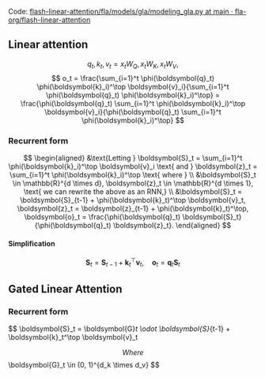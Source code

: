 Code: [flash-linear-attention/fla/models/gla/modeling_gla.py at main · fla-org/flash-linear-attention](https://github.com/fla-org/flash-linear-attention/blob/main/fla/models/gla/modeling_gla.py)
## Linear attention
$$
q_t, k_t, v_t = x_t W_Q, x_t W_K, x_t W_V,
$$
$$
o_t = \frac{\sum_{i=1}^t \phi(\boldsymbol{q}_t) \phi(\boldsymbol{k}_i)^\top \boldsymbol{v}_i}{\sum_{i=1}^t \phi(\boldsymbol{q}_t) \phi(\boldsymbol{k}_i)^\top} = \frac{\phi(\boldsymbol{q}_t) \sum_{i=1}^t \phi(\boldsymbol{k}_i)^\top \boldsymbol{v}_i}{\phi(\boldsymbol{q}_t) \sum_{i=1}^t \phi(\boldsymbol{k}_i)^\top}
$$
### Recurrent form
$$
\begin{aligned}
&\text{Letting } \boldsymbol{S}_t = \sum_{i=1}^t \phi(\boldsymbol{k}_i)^\top \boldsymbol{v}_i \text{ and } \boldsymbol{z}_t = \sum_{i=1}^t \phi(\boldsymbol{k}_i)^\top \text{ where } \\
&\boldsymbol{S}_t \in \mathbb{R}^{d \times d}, \boldsymbol{z}_t \in \mathbb{R}^{d \times 1}, \text{ we can rewrite the above as an RNN,} \\
&\boldsymbol{S}_t = \boldsymbol{S}_{t-1} + \phi(\boldsymbol{k}_t)^\top \boldsymbol{v}_t, \boldsymbol{z}_t = \boldsymbol{z}_{t-1} + \phi(\boldsymbol{k}_t)^\top, \boldsymbol{o}_t = \frac{\phi(\boldsymbol{q}_t) \boldsymbol{S}_t}{\phi(\boldsymbol{q}_t) \boldsymbol{z}_t}.
\end{aligned}
$$
#### Simplification
$$
\boldsymbol{S}_t = \boldsymbol{S}_{t-1} + \boldsymbol{k}_t^\top \boldsymbol{v}_t, \quad \boldsymbol{o}_t = \boldsymbol{q}_t \boldsymbol{S}_t
$$

## Gated Linear Attention
### Recurrent form
$$
\boldsymbol{S}_t = \boldsymbol{G}_t \odot \boldsymbol{S}_{t-1} + \boldsymbol{k}_t^\top \boldsymbol{v}_t

$$
Where $$
\boldsymbol{G}_t \in (0, 1)^{d_k \times d_v}
$$
